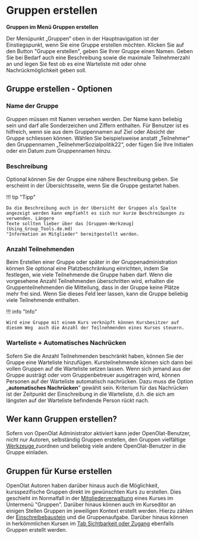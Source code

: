 # Gruppen erstellen

**Gruppen im Menü Gruppen erstellen**

Der Menüpunkt „Gruppen“ oben in der Hauptnavigation ist der Einstiegspunkt,
wenn Sie eine Gruppe erstellen möchten. Klicken Sie auf den Button "Gruppe erstellen", geben Sie Ihrer Gruppe einen Namen. Geben Sie bei Bedarf auch eine Beschreibung sowie die maximale Teilnehmerzahl an und legen Sie fest ob es
eine Warteliste mit oder ohne Nachrückmöglichkeit geben soll.

##  Gruppe erstellen - Optionen

### Name der Gruppe

Gruppen müssen mit Namen versehen werden. Der Name kann beliebig sein und darf
alle Sonderzeichen und Ziffern enthalten. Für Benutzer ist es hilfreich, wenn
sie aus dem Gruppennamen auf Ziel oder Absicht der Gruppe schliessen können.
Wählen Sie beispielsweise anstatt „Teilnehmer“ den Gruppennamen
„TeilnehmerSozialpolitik22“, oder fügen Sie Ihre Initialen oder ein Datum zum
Gruppennamen hinzu.

### Beschreibung

Optional können Sie der Gruppe eine nähere Beschreibung geben. Sie erscheint
in der Übersichtsseite, wenn Sie die Gruppe gestartet haben.

!!! tip "Tipp"

    Da die Beschreibung auch in der Übersicht der Gruppen als Spalte angezeigt werden kann empfiehlt es sich nur kurze Beschreibungen zu verwenden. Längere
    Texte sollten lieber über das [Gruppen-Werkzeug](Using_Group_Tools.de.md)
    "Information an Mitglieder" bereitgestellt werden.

###  Anzahl Teilnehmenden

Beim Erstellen einer Gruppe oder später in der Gruppenadministration können Sie optional eine Platzbeschränkung einrichten, indem Sie festlegen, wie viele
Teilnehmende die Gruppe haben darf. Wenn die vorgesehene Anzahl Teilnehmenden überschritten wird, erhalten die Gruppenteilnehmenden die Mitteilung, dass in der Gruppe keine Plätze mehr frei sind. Wenn Sie dieses Feld leer lassen, kann die Gruppe beliebig viele Teilnehmende enthalten.

!!! info "Info"

    Wird eine Gruppe mit einem Kurs verknüpft können Kursbesitzer auf diesem Weg  auch die Anzahl der Teilnehmenden eines Kurses steuern.

### Warteliste + Automatisches Nachrücken

Sofern Sie die Anzahl Teilnehmenden beschränkt haben, können Sie der Gruppe eine Warteliste hinzufügen. Kursteilnehmende können sich dann bei vollen Gruppen auf die Warteliste setzen lassen. Wenn sich jemand aus der Gruppe austrägt
oder vom Gruppenbetreuer ausgetragen wird, können Personen auf der Warteliste automatisch nachrücken. Dazu muss die Option „**automatisches Nachrücken**“
gewählt sein. Kriterium für das Nachrücken ist der Zeitpunkt der Einschreibung in die Warteliste, d.h. die sich am längsten auf der Warteliste befindende Person
rückt nach.

## Wer kann Gruppen erstellen?

Sofern von OpenOlat Administrator aktiviert kann jeder OpenOlat-Benutzer,
nicht nur Autoren, selbständig Gruppen erstellen, den Gruppen vielfältige
[Werkzeuge ](Using_Group_Tools.de.md)zuordnen und beliebig
viele andere OpenOlat-Benutzer in die Gruppe einladen.

## Gruppen für Kurse erstellen

OpenOlat Autoren haben darüber hinaus auch die Möglichkeit, kursspezifische
Gruppen direkt im gewünschten Kurs 
zu erstellen. Dies geschieht
im Normalfall in der [Mitgliederverwaltung](../course_operation/Members_management.de.md) eines Kurses im Untermenü "Gruppen".
Darüber hinaus können auch im Kurseditor an einigen Stellen Gruppen im jeweiligen Kontext erstellt werden. Hierzu zählen der
[Einschreibebaustein](../course_elements/Administration_and_Organisation.de.md) und die Gruppenaufgabe. Darüber hinaus können in herkömmlichen Kursen im [Tab Sichtbarkeit oder Zugang](../course_create/General_Configuration_of_Course_Elements.de.md) ebenfalls Gruppen erstellt werden.